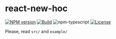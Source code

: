 # react-new-hoc

[![NPM version][npm-image]][npm-url]
[![Build][github-build]][github-build-url]
![npm-typescript]
[![License][github-license]][github-license-url]

Please, read `src/` and `example/`

[npm-url]: https://www.npmjs.com/package/react-new-hoc
[npm-image]: https://img.shields.io/npm/v/react-new-hoc
[github-license]: https://img.shields.io/github/license/leobastiani/react-new-hoc
[github-license-url]: https://github.com/leobastiani/react-new-hoc/blob/master/LICENSE
[github-build]: https://github.com/leobastiani/react-new-hoc/actions/workflows/publish.yml/badge.svg
[github-build-url]: https://github.com/leobastiani/react-new-hoc/actions/workflows/publish.yml
[npm-typescript]: https://img.shields.io/npm/types/react-new-hoc
